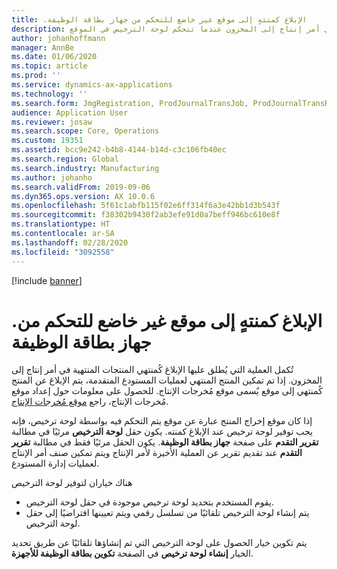 ```yaml
---
title: .الإبلاغ كمنتهٍ إلى موقع غير خاضع للتحكم من جهاز بطاقة الوظيفة
description: يصف هذا الموضوع عملية إكمال المنتجات المنتهية في أمر إنتاج إلى المخزون عندما تتحكم لوحة الترخيص في الموقع.
author: johanhoffmann
manager: AnnBe
ms.date: 01/06/2020
ms.topic: article
ms.prod: ''
ms.service: dynamics-ax-applications
ms.technology: ''
ms.search.form: JmgRegistration, ProdJournalTransJob, ProdJournalTransRoute, ProdParmReportFinished
audience: Application User
ms.reviewer: josaw
ms.search.scope: Core, Operations
ms.custom: 19351
ms.assetid: bcc9e242-b4b8-4144-b14d-c3c106fb40ec
ms.search.region: Global
ms.search.industry: Manufacturing
ms.author: johanho
ms.search.validFrom: 2019-09-06
ms.dyn365.ops.version: AX 10.0.6
ms.openlocfilehash: 5f61c1abfb115f02e6ff314f6a3e42bb1d3b543f
ms.sourcegitcommit: f38302b9430f2ab3efe91d0a7beff946bc610e8f
ms.translationtype: HT
ms.contentlocale: ar-SA
ms.lasthandoff: 02/28/2020
ms.locfileid: "3092558"
---
```

[!include [banner](../includes/banner.md)]

# <a name="report-as-finished-to-a-license-plate-controlled-location-from-the-job-card-device"></a>.الإبلاغ كمنتهٍ إلى موقع غير خاضع للتحكم من جهاز بطاقة الوظيفة 

تُكمل العملية التي يُطلق عليها الإبلاغ كُمنتهي المنتجات المنتهية في أمر إنتاج إلى المخزون. إذا تم تمكين المنتج المنتهي لعمليات المستودع المتقدمة، يتم الإبلاغ عن المنتج كُمنتهي إلى موقع يٌسمى موقع مُخرجات الإنتاج. للحصول على معلومات حول إعداد موقع مُخرجات الإنتاج، راجع [موقع مُخرجات الإنتاج](https://docs.microsoft.com/dynamics365/unified-operations/supply-chain/production-control/production-output-location).

إذا كان موقع إخراج المنتج عبارة عن موقع يتم التحكم فيه بواسطة لوحة ترخيص، فإنه يجب توفير لوحة ترخيص عند الإبلاغ كمنته. يكون حقل **لوحة الترخيص** مرئيًا في مطالبة **تقرير التقدم** على صفحة **جهاز بطاقة الوظيفة**. يكون الحقل مرئيًا فقط في مطالبة **تقرير التقدم** عند تقديم تقرير عن العملية الأخيرة لأمر الإنتاج ويتم تمكين صنف أمر الإنتاج لعمليات إدارة المستودع. 

هناك خياران لتوفير لوحة الترخيص
- يقوم المستخدم بتحديد لوحة ترخيص موجودة في حقل لوحة الترخيص.
- يتم إنشاء لوحة الترخيص تلقائيًا من تسلسل رقمي ويتم تعيينها افتراضيًا إلى حقل لوحة الترخيص.

يتم تكوين خيار الحصول على لوحة الترخيص التي تم إنشاؤها تلقائيًا عن طريق تحديد الخيار **إنشاء لوحة ترخيص** في الصفحة **تكوين بطاقة الوظيفة للأجهزة**.
